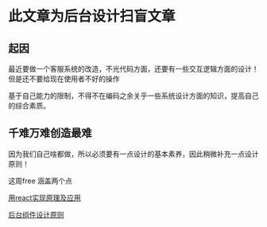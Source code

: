 # 此文章为后台设计扫盲文章

## 起因
最近要做一个客服系统的改造，不光代码方面，还要有一些交互逻辑方面的设计！但是还不要给现在使用者不好的操作

基于自己能力的限制，不得不在编码之余关乎一些系统设计方面的知识，提高自己的综合素质。

## 千难万难创造最难

因为我们自己啥都做，所以必须要有一点设计的基本素养，因此稍微补充一点设计原则！

这周free 涵盖两个点

[用react实现原理及应用](./doc/react.md)

[后台组件设计原则](./doc/creat.md)